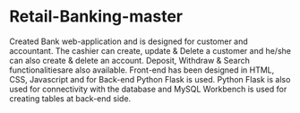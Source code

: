 # Retail-Banking-master
Created Bank web-application and is designed for customer and accountant. The cashier can create, update &amp; Delete a customer and he/she can also create &amp; delete an account. Deposit, Withdraw & Search functionalitiesare also available. Front-end has been designed in HTML, CSS, Javascript and for Back-end Python Flask is used. Python Flask is also used for connectivity with the database and MySQL Workbench is used for creating tables at back-end side.

